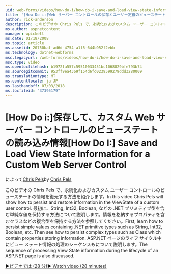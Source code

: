 ```yaml
---
uid: web-forms/videos/how-do-i/how-do-i-save-and-load-view-state-information-for-a-custom-web-server-control
title: '[How Do i:]Web サーバー コントロールの保存とユーザー定義のビューステートの読み込み情報 |Microsoft Docs'
author: rick-anderson
description: このビデオの Chris Pels で、永続化およびカスタム ユーザー コントロールのビューステートの情報を復元する方法を紹介します。 まず、単純な値を保持する方法を学習します.
ms.author: aspnetcontent
manager: wpickett
ms.date: 01/18/2008
ms.topic: article
ms.assetid: 20750baf-ad6d-4754-a1f5-644b952f2ebb
ms.technology: dotnet-webforms
msc.legacyurl: /web-forms/videos/how-do-i/how-do-i-save-and-load-view-state-information-for-a-custom-web-server-control
msc.type: video
ms.openlocfilehash: b1972fa557c59510033451bc1068829bfe793b74
ms.sourcegitcommit: 953ff9ea4369f154d6fd0239599279ddd3280009
ms.translationtype: MT
ms.contentlocale: ja-JP
ms.lasthandoff: 07/03/2018
ms.locfileid: "37395179"
---
```

<a name="how-do-i-save-and-load-view-state-information-for-a-custom-web-server-control"></a><span data-ttu-id="ee450-104">[How Do i:]保存して、カスタム Web サーバー コントロールのビューステートの読み込み情報</span><span class="sxs-lookup"><span data-stu-id="ee450-104">[How Do I:] Save and Load View State Information for a Custom Web Server Control</span></span>
====================
<span data-ttu-id="ee450-105">によって[Chris Pels](https://twitter.com/chrispels)</span><span class="sxs-lookup"><span data-stu-id="ee450-105">by [Chris Pels](https://twitter.com/chrispels)</span></span>

<span data-ttu-id="ee450-106">このビデオの Chris Pels で、永続化およびカスタム ユーザー コントロールのビューステートの情報を復元する方法を紹介します。</span><span class="sxs-lookup"><span data-stu-id="ee450-106">In this video Chris Pels will show how to persist and restore information in the ViewState of a custom user control.</span></span> <span data-ttu-id="ee450-107">最初に、String, Int32, Boolean, などの .NET プリミティブ型を含む単純な値を保持する方法について説明します。情報を格納するプロパティを含むクラスなどの複合型を保持する方法を参照してください。</span><span class="sxs-lookup"><span data-stu-id="ee450-107">First, learn how to persist simple values containing .NET primitive types such as String, Int32, Boolean, etc. Then see how to persist complex types such as Class which contain properties storing information.</span></span> <span data-ttu-id="ee450-108">ASP.NET ページのライフ サイクル中にビュー ステート情報の処理のシーケンスもについて説明します。</span><span class="sxs-lookup"><span data-stu-id="ee450-108">The sequence of processing View State information during the lifecycle of an ASP.NET page is also discussed.</span></span>

[<span data-ttu-id="ee450-109">&#9654;ビデオでは (28 分)</span><span class="sxs-lookup"><span data-stu-id="ee450-109">&#9654; Watch video (28 minutes)</span></span>](https://channel9.msdn.com/Blogs/ASP-NET-Site-Videos/how-do-i-save-and-load-view-state-information-for-a-custom-web-server-control)
